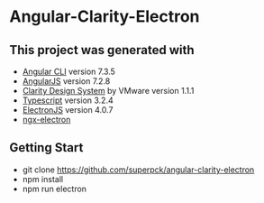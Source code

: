 # Angular-Clarity-Electron

## This project was generated with
- [Angular CLI](https://github.com/angular/angular-cli) version 7.3.5
- [AngularJS](https://angular.io/) version 7.2.8
- [Clarity Design System](https://vmware.github.io/clarity)  by VMware version 1.1.1
- [Typescript](https://www.typescriptlang.org/) version 3.2.4
- [ElectronJS](https://github.com/electron/electron) version 4.0.7
- [ngx-electron](https://github.com/ThorstenHans/ngx-electron)

## Getting Start
* git clone https://github.com/superpck/angular-clarity-electron
* npm install
* npm run electron

